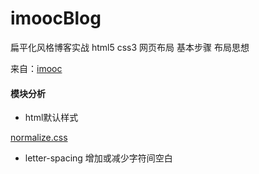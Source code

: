 # imoocBlog
扁平化风格博客实战 html5 css3  网页布局  基本步骤 布局思想

来自：[imooc](http://www.imooc.com/video/8691)

#### 模块分析

* html默认样式

[normalize.css](https://necolas.github.io/normalize.css/)

* letter-spacing 增加或减少字符间空白


